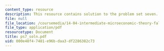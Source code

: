 ```yaml
---
content_type: resource
description: This resource contains solution to the problem set seven.
file: null
file_location: /coursemedia/14-04-intermediate-microeconomic-theory-fall-2006/000e48f47481e96bdaa3df2286382c73_ps7_soln.pdf
file_type: application/pdf
resourcetype: Document
title: ps7_soln.pdf
uid: 000e48f4-7481-e96b-daa3-df2286382c73
---
```

